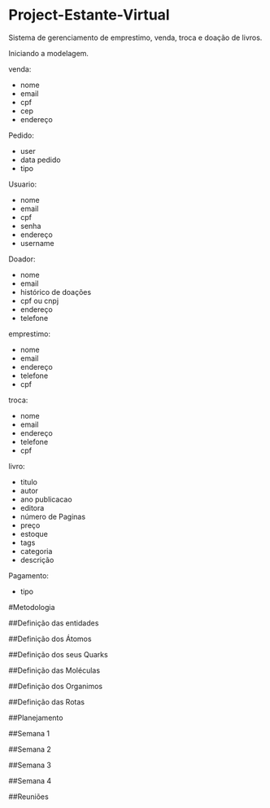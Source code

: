 # Project-Estante-Virtual

Sistema de gerenciamento de emprestimo, venda, troca e doação de livros.

Iniciando a modelagem.

venda:
- nome 
- email
- cpf
- cep
- endereço

Pedido:
- user
- data pedido
- tipo

Usuario:
- nome
- email
- cpf
- senha
- endereço
- username

Doador:
- nome
- email
- histórico de doações
- cpf ou cnpj
- endereço
- telefone

emprestimo:
- nome
- email
- endereço
- telefone
- cpf

troca:
- nome
- email
- endereço
- telefone
- cpf

livro:
- titulo
- autor
- ano publicacao
- editora
- número de Paginas
- preço
- estoque
- tags
- categoria
- descrição

Pagamento:
- tipo


#Metodologia

##Definição das entidades

##Definição dos Átomos

##Definição dos seus Quarks

##Definição das Moléculas

##Definição dos Organimos

##Definição das Rotas

##Planejamento

##Semana 1

##Semana 2

##Semana 3

##Semana 4

##Reuniões
